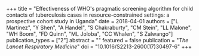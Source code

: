 +++
title = "Effectiveness of WHO's pragmatic screening algorithm for child contacts of tuberculosis cases in resource-constrained settings: a prospective cohort study in Uganda"
date = 2018-04-01
authors = ["L Martinez", "Y Shen", "A Handel", "S Chakraburty", "CM Stein", "LL Malone", "WH Boom", "FD Quinn", "ML Joloba", "CC Whalen", "S Zalwango"]
publication_types = ["2"]
abstract = ""
featured = false
publication = "*The Lancet Respiratory Medicine*"
doi = "10.1016/S2213-2600(17)30497-6"
+++

